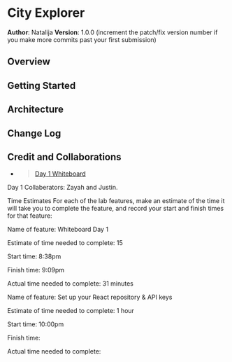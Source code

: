 # City Explorer

**Author**: Natalija
**Version**: 1.0.0 (increment the patch/fix version number if you make more commits past your first submission)

## Overview
<!-- Provide a high level overview of what this application is and why you are building it, beyond the fact that it's an assignment for this class. (i.e. What's your problem domain?) -->

## Getting Started
<!-- What are the steps that a user must take in order to build this app on their own machine and get it running? -->

## Architecture
<!-- Provide a detailed description of the application design. What technologies (languages, libraries, etc) you're using, and any other relevant design information. -->

## Change Log
<!-- Use this area to document the iterative changes made to your application as each feature is successfully implemented. Use time stamps. Here's an example:

01-01-2001 4:59pm - Application now has a fully-functional express server, with a GET route for the location resource. -->

## Credit and Collaborations

- >[Day 1 Whiteboard](cityExplorer.jpg)

Day 1 Collaberators: Zayah and Justin.

Time Estimates
For each of the lab features, make an estimate of the time it will take you to complete the feature, and record your start and finish times for that feature:

Name of feature: Whiteboard Day 1

Estimate of time needed to complete: 15

Start time: 8:38pm

Finish time: 9:09pm

Actual time needed to complete: 31 minutes

Name of feature: Set up your React repository & API keys

Estimate of time needed to complete: 1 hour

Start time: 10:00pm

Finish time: 

Actual time needed to complete: 